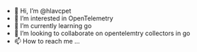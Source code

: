 - 👋 Hi, I’m @hlavcpet
- 👀 I’m interested in OpenTelemetry
- 🌱 I’m currently learning go
- 💞️ I’m looking to collaborate on opentelemtry collectors in go
- 📫 How to reach me ...

<!---
hlavcpet/hlavcpet is a ✨ special ✨ repository because its `README.md` (this file) appears on your GitHub profile.
You can click the Preview link to take a look at your changes.
--->
